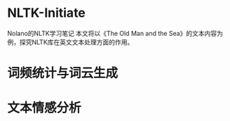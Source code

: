 # NLTK-Initiate
Nolano的NLTK学习笔记
本文将以《The Old Man and the Sea》的文本内容为例，探究NLTK库在英文文本处理方面的作用。
# 词频统计与词云生成

# 文本情感分析
